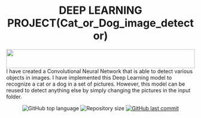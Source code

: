 <h1 align="center"> DEEP LEARNING PROJECT(Cat_or_Dog_image_detector) </h1> 

<img src="https://i.imgur.com/dBaSKWF.gif" height="50" width="100%">
  I have created a Convolutional Neural Network that is able to detect various objects in images. I have implemented this Deep Learning model to recognize a cat or a dog in a set of pictures. However, this model can be reused to detect anything else by simply changing the pictures in the input folder. 
 <p align="center">
 <img alt="GitHub top language" src="https://img.shields.io/github/languages/top/sachinSingh16-09/Cat_to_Dog_image_detector?color=04D361&labelColor=000000">
   <img alt="Repository size" src="https://img.shields.io/github/repo-size/sachinSingh16-09/Cat_to_Dog_image_detector?color=04D361&labelColor=000000">
  
  <a href="https://github.com/sachinSingh16-09/Link-Tree/commits/master">
    <img alt="GitHub last commit" src="https://img.shields.io/github/last-commit/sachinSingh16-09/Cat_to_Dog_image_detector?color=04D361&labelColor=000000">
  </a>
</p>
